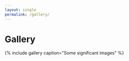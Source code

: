 ```yaml
---
layout: single
permalink: /gallery/
---
```

# Gallery

{% include gallery caption="Some significant images" %}
